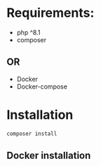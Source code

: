 #  Requirements: 
* php ^8.1
* composer
## OR
* Docker
* Docker-compose
# Installation
```bash
composer install
```
## Docker installation